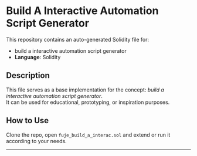 # Build A Interactive Automation Script Generator

This repository contains an auto-generated Solidity file for:

- build a interactive automation script generator
- **Language**: Solidity

## Description

This file serves as a base implementation for the concept: *build a interactive automation script generator*.  
It can be used for educational, prototyping, or inspiration purposes.

## How to Use

Clone the repo, open `fuje_build_a_interac.sol` and extend or run it according to your needs.

---


